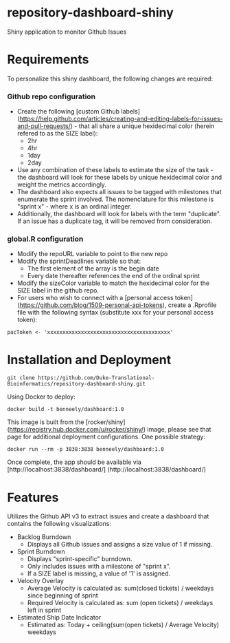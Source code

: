 # repository-dashboard-shiny
Shiny application to monitor Github Issues

# Requirements #
To personalize this shiny dashboard, the following changes are required:
### Github repo configuration
* Create the following [custom Github labels] (https://help.github.com/articles/creating-and-editing-labels-for-issues-and-pull-requests/) - that all share a unique hexidecimal color (herein refered to as the SIZE label):
	* 2hr
	* 4hr
	* 1day
	* 2day
* Use any combination of these labels to estimate the size of the task - the dashboard will look for these labels by unique hexidecimal color and weight the metrics accordingly.
* The dashboard also expects all issues to be tagged with milestones that enumerate the sprint involved. The nomenclature for this milestone is "sprint x" - where x is an ordinal integer.
* Additionally, the dashboard will look for labels with the term "duplicate". If an issue has a duplicate tag, it will be removed from consideration.

### global.R configuration
* Modify the repoURL variable to point to the new repo
* Modify the sprintDeadlines variable so that:
	* The first element of the array is the begin date
	* Every date thereafter references the end of the ordinal sprint
* Modify the sizeColor variable to match the hexidecimal color for the SIZE label in the github repo.
* For users who wish to connect with a [personal access token] (https://github.com/blog/1509-personal-api-tokens), create a .Rprofile file with the following syntax (substitute xxx for your personal access token):
```
pacToken <- 'xxxxxxxxxxxxxxxxxxxxxxxxxxxxxxxxxxxxxxxx'
```

# Installation and Deployment #
```
git clone https://github.com/Duke-Translational-Bioinformatics/repository-dashboard-shiny.git
```
Using Docker to deploy:
```
docker build -t benneely/dashboard:1.0
```
This image is built from the [rocker/shiny] (https://registry.hub.docker.com/u/rocker/shiny/) image, please see that page for additional deployment configurations. One possible strategy:
```
docker run --rm -p 3838:3838 benneely/dashboard:1.0
```
Once complete, the app should be available via [http://localhost:3838/dashboard/] (http://localhost:3838/dashboard/)

# Features #
Utilizes the Github API v3 to extract issues and create a dashboard that contains the following visualizations:
* Backlog Burndown
	* Displays all Github issues and assigns a size value of 1 if missing.
* Sprint Burndown
	* Displays "sprint-specific" burndown. 
	* Only includes issues with a milestone of "sprint x". 
	* If a SIZE label is missing, a value of '1' is assigned.
* Velocity Overlay
	* Average Velocity is calculated as: sum(closed tickets) / weekdays since beginning of sprint
	* Required Velocity is calculated as: sum (open tickets) / weekdays left in sprint
* Estimated Ship Date Indicator
	* Estimated as: Today + ceiling(sum(open tickets) / Average Velocity) weekdays
